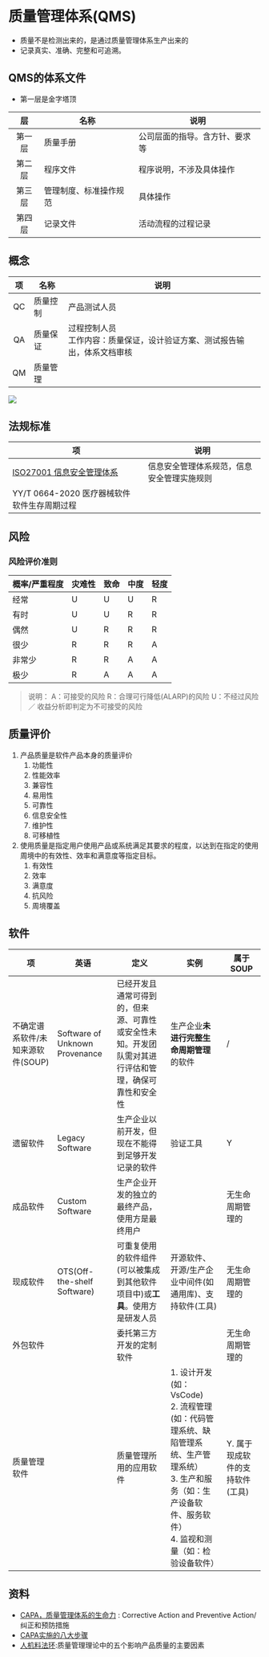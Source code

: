 # 质量管理体系(QMS)
* 质量不是检测出来的，是通过质量管理体系生产出来的
* 记录真实、准确、完整和可追溯。

## QMS的体系文件
* 第一层是金字塔顶

| 层 | 名称 | 说明 |
| :-: | - | - |
| 第一层 | 质量手册 | 公司层面的指导。含方针、要求等 |
| 第二层 | 程序文件 | 程序说明，不涉及具体操作 |
| 第三层 | 管理制度、标准操作规范 | 具体操作 |
| 第四层 | 记录文件 | 活动流程的过程记录 |

## 概念
| 项 | 名称 | 说明 |
| :-: | - | - |
| QC | 质量控制 | 产品测试人员 |
| QA | 质量保证 | 过程控制人员 <br> 工作内容：质量保证，设计验证方案、测试报告输出，体系文档审核 |
| QM | 质量管理 |  |

![](https://pic2.zhimg.com/80/v2-fb63c01ca86efd8f330c6ffcc7813641_1440w.webp)

## 法规标准
| 项 | 说明 |
| - | - |
| [ISO27001 信息安全管理体系](https://www.secrss.com/articles/18682) | 信息安全管理体系规范，信息安全管理实施规则 |
| YY/T 0664-2020 医疗器械软件 软件生存周期过程 |  |

## 风险
### 风险评价准则
| 概率/严重程度	| 灾难性 | 致命 | 中度 | 轻度 |
| - | - | - | - | - |
| 经常 | U | U | U | R |
| 有时 | U | U | R | R |
| 偶然 | U | R | R | R |
| 很少 | R | R | R | A |
| 非常少 | R | R | A | A |
| 极少 | R | A | A | A |

>说明：
A：可接受的风险
R：合理可行降低(ALARP)的风险
U：不经过风险／ 收益分析即判定为不可接受的风险

## 质量评价
1. 产品质量是软件产品本身的质量评价
    1. 功能性
    1. 性能效率
    1. 兼容性
    1. 易用性
    1. 可靠性
    1. 信息安全性
    1. 维护性
    1. 可移植性
1. 使用质量是指定用户使用产品或系统满足其要求的程度，以达到在指定的使用周境中的有效性、效率和满意度等指定目标。
    1. 有效性
    1. 效率
    1. 满意度
    1. 抗风险
    1. 周境覆盖

## 软件
| 项	| 英语 | 定义 | 实例 | 属于SOUP |
| - | - | - | - | - |
| 不确定谱系软件/未知来源软件(SOUP) | Software of Unknown Provenance | 已经开发且通常可得到的，但来源、可靠性或安全性未知。开发团队需对其进行评估和管理，确保可靠性和安全性 | 生产企业**未进行完整生命周期管理**的软件 | / |
| 遗留软件 | Legacy Software | 生产企业以前开发，但现在不能得到足够开发记录的软件 | 验证工具 | Y |
| 成品软件 | Custom Software | 生产企业开发的独立的最终产品，使用方是最终用户 |  | 无生命周期管理的 |
| 现成软件 | OTS(Off-the-shelf Software) | 可重复使用的软件组件(可以被集成到其他软件项目中)或**工具**。使用方是研发人员 | 开源软件、开源/生产企业中间件(如通用库)、支持软件(工具) | 无生命周期管理的 |
| 外包软件 |  | 委托第三方开发的定制软件 |  | 无生命周期管理的 |
| 质量管理软件 |  | 质量管理所用的应用软件 | 1. 设计开发(如：VsCode) <br> 2. 流程管理(如：代码管理系统、缺陷管理系统、生产管理系统）<br> 3. 生产和服务（如：生产设备软件、服务软件）<br> 4. 监视和测量（如：检验设备软件） | Y. 属于现成软件的支持软件(工具) |

## 资料
* [CAPA，质量管理体系的生命力](https://zhuanlan.zhihu.com/p/375906048) : Corrective Action and Preventive Action/纠正和预防措施
* [CAPA实施的八大步骤](https://zhuanlan.zhihu.com/p/451241044)
* [人机料法环](https://zhuanlan.zhihu.com/p/134621727):质量管理理论中的五个影响产品质量的主要因素
